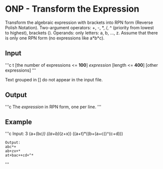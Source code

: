 # ONP - Transform the Expression

Transform the algebraic expression with brackets into RPN form (Reverse Polish Notation). Two-argument operators: +, -, \*, /, ^ (priority from lowest to highest), brackets (). Operands: only letters: a, b, ..., z. Assume that there is only one RPN form (no expressions like a\*b\*c).

## Input

'''c
    t [the number of expressions <= **100**]
    *expression* [length <= **400**]
    [other expressions]
'''

Text grouped in [] do not appear in the input file.

## Output

'''c
    The *expression* in RPN form, one per line.
'''

## Example

'''c
    Input:
    3
    (a+(b*c))
    ((a+b)*(z+x))
    ((a+t)*((b+(a+c))^(c+d)))

    Output:
    abc*+
    ab+zx+*
    at+bac++cd+^*
'''
